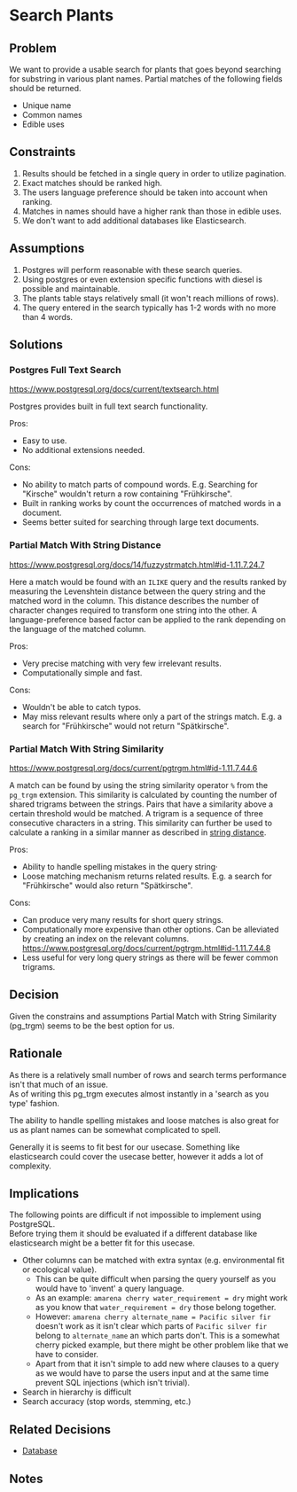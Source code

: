 # Search Plants

## Problem

We want to provide a usable search for plants that goes beyond searching for substring in various plant names.
Partial matches of the following fields should be returned.

- Unique name
- Common names
- Edible uses

## Constraints

1. Results should be fetched in a single query in order to utilize pagination.
2. Exact matches should be ranked high.
3. The users language preference should be taken into account when ranking.
4. Matches in names should have a higher rank than those in edible uses.
5. We don't want to add additional databases like Elasticsearch.

## Assumptions

1. Postgres will perform reasonable with these search queries.
2. Using postgres or even extension specific functions with diesel is possible and maintainable.
3. The plants table stays relatively small (it won't reach millions of rows).
4. The query entered in the search typically has 1-2 words with no more than 4 words.

## Solutions

### Postgres Full Text Search

https://www.postgresql.org/docs/current/textsearch.html

Postgres provides built in full text search functionality.

Pros:

- Easy to use.
- No additional extensions needed.

Cons:

- No ability to match parts of compound words.
  E.g. Searching for "Kirsche" wouldn't return a row containing "Frühkirsche".
- Built in ranking works by count the occurrences of matched words in a document.
- Seems better suited for searching through large text documents.

### Partial Match With String Distance

https://www.postgresql.org/docs/14/fuzzystrmatch.html#id-1.11.7.24.7

Here a match would be found with an `ILIKE` query and the results ranked by measuring
the Levenshtein distance between the query string and the matched word in the column.
This distance describes the number of character changes required to transform one string
into the other.
A language-preference based factor can be applied to the rank depending on the language
of the matched column.

Pros:

- Very precise matching with very few irrelevant results.
- Computationally simple and fast.

Cons:

- Wouldn't be able to catch typos.
- May miss relevant results where only a part of the strings match.
  E.g. a search for "Frühkirsche" would not return "Spätkirsche".

### Partial Match With String Similarity

https://www.postgresql.org/docs/current/pgtrgm.html#id-1.11.7.44.6

A match can be found by using the string similarity operator `%` from the `pg_trgm` extension.
This similarity is calculated by counting the number of shared trigrams between the strings.
Pairs that have a similarity above a certain threshold would be matched.
A trigram is a sequence of three consecutive characters in a string.
This similarity can further be used to calculate a ranking in a similar manner as described
in [string distance](#partial-match-with-string-distance).

Pros:

- Ability to handle spelling mistakes in the query string·
- Loose matching mechanism returns related results.
  E.g. a search for "Frühkirsche" would also return "Spätkirsche".

Cons:

- Can produce very many results for short query strings.
- Computationally more expensive than other options.
  Can be alleviated by creating an index on the relevant columns.
  https://www.postgresql.org/docs/current/pgtrgm.html#id-1.11.7.44.8
- Less useful for very long query strings as there will be fewer common trigrams.

## Decision

Given the constrains and assumptions Partial Match with String Similarity (pg_trgm) seems to be the best option for us.

## Rationale

As there is a relatively small number of rows and search terms performance isn't that much of an issue.  
As of writing this pg_trgm executes almost instantly in a 'search as you type' fashion.

The ability to handle spelling mistakes and loose matches is also great for us as plant names can be somewhat complicated to spell.

Generally it is seems to fit best for our usecase.
Something like elasticsearch could cover the usecase better, however it adds a lot of complexity.

## Implications

The following points are difficult if not impossible to implement using PostgreSQL.  
Before trying them it should be evaluated if a different database like elasticsearch might be a better fit for this usecase.

- Other columns can be matched with extra syntax (e.g. environmental fit or ecological value).
  - This can be quite difficult when parsing the query yourself as you would have to 'invent' a query language.
  - As an example: `amarena cherry water_requirement = dry` might work as you know that `water_requirement = dry` those belong together.
  - However: `amarena cherry alternate_name = Pacific silver fir` doesn't work as it isn't clear which parts of `Pacific silver fir` belong to `alternate_name` an which parts don't. This is a somewhat cherry picked example, but there might be other problem like that we have to consider.
  - Apart from that it isn't simple to add new where clauses to a query as we would have to parse the users input and at the same time prevent SQL injections (which isn't trivial).
- Search in hierarchy is difficult
- Search accuracy (stop words, stemming, etc.)

## Related Decisions

- [Database](database.md)

## Notes
